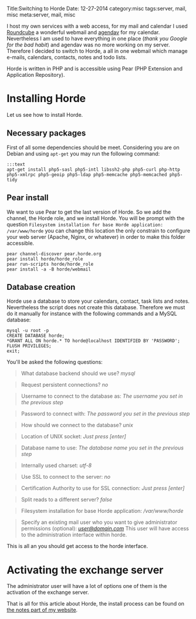 Title:Switching to Horde
Date: 12-27-2014
category:misc
tags:server, mail, misc
meta:server, mail, misc

I host my own services with a web access, for my mail and calendar I used
[Roundcube](https://roundcube.org) a wonderful webmail and
[agendav](https://agendav.org) for my calendar. Nevertheless I am used to have
everything in one place (*thank you Google for the bad habit*) and agendav was
no more working on my server. Therefore I decided to switch to Horde, a all in
one webmail which manage e-mails, calendars, contacts, notes and todo lists.

Horde is written in PHP and is accessible using Pear (PHP Extension and
Application Repository).

# Installing Horde

Let us see how to install Horde.

## Necessary packages

First of all some dependencies should be meet. Considering you are on Debian
and using `apt-get` you may run the following command:

    :::text
    apt-get install php5-sasl php5-intl libssh2-php php5-curl php-http php5-xmlrpc php5-geoip php5-ldap php5-memcache php5-memcached php5-tidy

## Pear install

We want to use Pear to get the last version of Horde. So we add the channel, the
Horde role, and we install Horde.
You will be prompt with the question `Filesystem installation for base Horde
application: /var/www/horde` you can change this location the only
constrain to configure your web server (Apache, Nginx, or whatever) in order to
make this folder accessible.

    pear channel-discover pear.horde.org
    pear install horde/horde_role
    pear run-scripts horde/horde_role
    pear install -a -B horde/webmail

## Database creation

Horde use a database to store your calendars, contact, task lists and
notes. Nevertheless the script does not create this database. Therefore we must
do it manually for instance with the following commands and a MySQL database:

    mysql -u root -p
    CREATE DATABASE horde;
    *GRANT ALL ON horde.* TO horde@localhost IDENTIFIED BY 'PASSWORD';
    FLUSH PRIVILEGES;
    exit;

You'll be asked the following questions:

> What database backend should we use? *mysql*

> Request persistent connections? *no*

> Username to connect to the database as: *The username you set in the previous step*

> Password to connect with: *The password you set in the previous step*

> How should we connect to the database? *unix*

> Location of UNIX socket: *Just press [enter]*

> Database name to use: *The database name you set in the previous step*

> Internally used charset: *utf-8*

> Use SSL to connect to the server: *no*

> Certification Authority to use for SSL connection: *Just press [enter]*

> Split reads to a different server? *false*

> Filesystem installation for base Horde application: */var/www/horde*

> Specify an existing mail user who you want to give administrator permissions (optional): *user@domain.com* This user will have access to the administration interface within horde.

This is all an you should get access to the horde interface.

# Activating the exchange server

The administrator user will have a lot of options one of them is the activation
of the exchange server.

That is all for this article about Horde, the install process can be found on
[the notes part of my website](https://www.maggick.fr/notes/#!server/horde.md).

